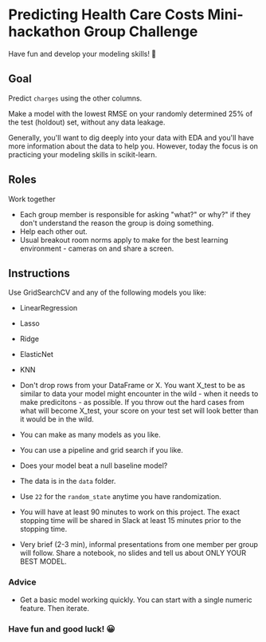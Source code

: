 # Predicting Health Care Costs Mini-hackathon Group Challenge

Have fun and develop your modeling skills! 🚀

## Goal

Predict `charges` using the other columns.

Make a model with the lowest RMSE on your randomly determined 25% of the test (holdout) set, without any data leakage. 

Generally, you'll want to dig deeply into your data with EDA and you'll have more information about the data to help you. However, today the focus is on practicing your modeling skills in scikit-learn.


## Roles

Work together

- Each group member is responsible for asking "what?" or why?" if they don't understand the reason the group is doing something.
- Help each other out.
- Usual breakout room norms apply to make for the best learning environment - cameras on and share a screen. 


## Instructions

Use GridSearchCV and any of the following models you like:

- LinearRegression
- Lasso
- Ridge
- ElasticNet
- KNN

- Don't drop rows from your DataFrame or X. You want X_test to be as similar to data your model might encounter in the wild - when it needs to make predicitons - as possible. If you throw out the hard cases from what will become X_test, your score on your test set will look better than it would be in the wild.
- You can make as many models as you like.
- You can use a pipeline and grid search if you like.
- Does your model beat a null baseline model?
- The data is in the `data` folder.
- Use `22` for the `random_state` anytime you have randomization.
- You will have at least 90 minutes to work on this project. The exact stopping time will be shared in Slack at least 15 minutes prior to the stopping time. 
- Very brief (2-3 min), informal presentations from one member per group will follow. Share a notebook, no slides and tell us about ONLY YOUR BEST MODEL.


### Advice
- Get a basic model working quickly. You can start with a single numeric feature. Then iterate. 

### Have fun and good luck! 😀